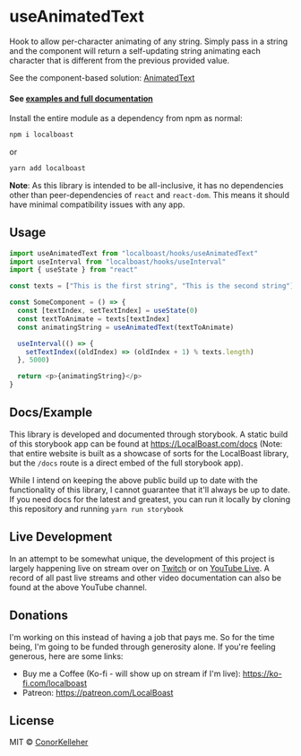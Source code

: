 <!--- Autogenerated Readme. Do not edit. Edit the templates or config files instead. --->
<h1>useAnimatedText</h1>
Hook to allow per-character animating of any string. Simply pass in a string and the component will return a self-updating string animating each character that is different from the previous provided value.
<br>

See the component-based solution: [AnimatedText](https://github.com/conorkelleher/localboast/tree/main/src/components/AnimatedText)<br><h4>See [examples and full documentation](https://localboast.com/docs?path=/docs/hooks-useanimatedtext--docs)</h4>

Install the entire module as a dependency from npm as normal:

```bash
npm i localboast
```

or

```bash
yarn add localboast
```

**Note**: As this library is intended to be all-inclusive, it has no dependencies other than peer-dependencies of `react` and `react-dom`. This means it should have minimal compatibility issues with any app.

## Usage

```javascript
import useAnimatedText from "localboast/hooks/useAnimatedText"
import useInterval from "localboast/hooks/useInterval"
import { useState } from "react"

const texts = ["This is the first string", "This is the second string"]

const SomeComponent = () => {
  const [textIndex, setTextIndex] = useState(0)
  const textToAnimate = texts[textIndex]
  const animatingString = useAnimatedText(textToAnimate)

  useInterval(() => {
    setTextIndex((oldIndex) => (oldIndex + 1) % texts.length)
  }, 5000)

  return <p>{animatingString}</p>
}

```
## Docs/Example

This library is developed and documented through storybook.
A static build of this storybook app can be found at https://LocalBoast.com/docs
(Note: that entire website is built as a showcase of sorts for the LocalBoast library, but the `/docs` route is a direct embed of the full storybook app).

While I intend on keeping the above public build up to date with the functionality of this library, I cannot guarantee that it'll always be up to date. If you need docs for the latest and greatest, you can run it locally by cloning this repository and running `yarn run storybook`

## Live Development

In an attempt to be somewhat unique, the development of this project is largely happening live on stream over on [Twitch](https://twitch.tv/localboast) or on [YouTube Live](http://youtube.com/channel/UCt-IaL4qQsOU6_rbS7zky1Q/live). A record of all past live streams and other video documentation can also be found at the above YouTube channel.

## Donations

I'm working on this instead of having a job that pays me. So for the time being, I'm going to be funded through generosity alone. If you're feeling generous, here are some links:

- Buy me a Coffee (Ko-fi - will show up on stream if I'm live): https://ko-fi.com/localboast
- Patreon: https://patreon.com/LocalBoast

## License

MIT © [ConorKelleher](https://github/com/ConorKelleher)